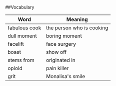##Vocabulary

|Word|Meaning
|----|---
|fabulous cook|the person who is cooking
|dull moment|boring moment
|facelift|face surgery
|boast|show off
|stems from|originated in
|opioid|pain killer
|grit|Monalisa's smile
